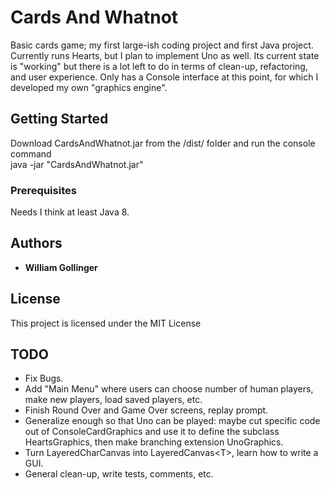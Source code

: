 # Cards And Whatnot

Basic cards game; my first large-ish coding project and first Java project.  Currently runs Hearts, but I plan to implement Uno as well.  Its current state is "working" but there is a lot left to do in terms of clean-up, refactoring, and user experience.  Only has a Console interface at this point, for which I developed my own "graphics engine".

## Getting Started

Download CardsAndWhatnot.jar from the /dist/ folder and run the console command  
java -jar "CardsAndWhatnot.jar" 

### Prerequisites

Needs I think at least Java 8.

## Authors

* **William Gollinger** 

## License

This project is licensed under the MIT License

## TODO

* Fix Bugs.
* Add "Main Menu" where users can choose number of human players, make new players, load saved players, etc.
* Finish Round Over and Game Over screens, replay prompt.
* Generalize enough so that Uno can be played: maybe cut specific code out of ConsoleCardGraphics and use it to define the subclass HeartsGraphics, then make branching extension UnoGraphics.
* Turn LayeredCharCanvas into LayeredCanvas\<T\>, learn how to write a GUI.
* General clean-up, write tests, comments, etc. 